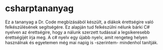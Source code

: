 # csharptananyag
Ez a tananyag a Dr. Code megbízásából készült, a diákok érettségire való felkészülésének segítségére. Ez alapján tud felkészülni nélunk bárki C# nyelven az érettségire, hogy a
nálunk szerzett tudással a legsikeresebb érettségijét írja meg. A c# nyelv egy újabb nyelv, amit rengeteg helyen használnak és egyetemen még mai napig is -szerintem- mindenhol
tanítják.
